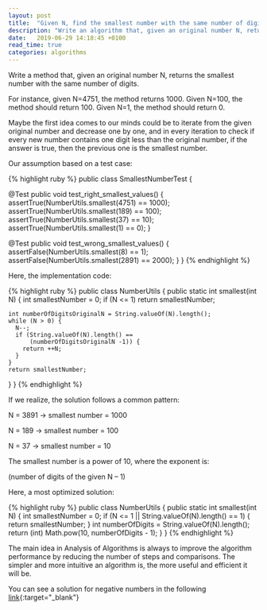```yaml
---
layout: post
title:  "Given N, find the smallest number with the same number of digits"
description: "Write an algorithm that, given an original number N, returns the smallest number with the same number of digits. For instance, given 123, return 100"
date:   2019-06-29 14:18:45 +0100
read_time: true
categories: algorithms
---
```

Write a method that, given an original number N, returns the smallest number with the same number of digits.

For instance, given N=4751, the method returns 1000. Given N=100, the method should return 100. Given N=1, the method should return 0.

Maybe the first idea comes to our minds could be to iterate from the given original number and decrease one by one, and in every iteration to check if every new number contains one digit less than the original number, if the answer is true, then the previous one is the smallest number.

Our assumption based on a test case:

{% highlight ruby %}
public class SmallestNumberTest {

  @Test
  public void test_right_smallest_values() {
    assertTrue(NumberUtils.smallest(4751) == 1000);
    assertTrue(NumberUtils.smallest(189) == 100);
    assertTrue(NumberUtils.smallest(37) == 10);
    assertTrue(NumberUtils.smallest(1) == 0);
  }

  @Test
  public void test_wrong_smallest_values() {
    assertFalse(NumberUtils.smallest(8) == 1);
    assertFalse(NumberUtils.smallest(2891) == 2000);
  }
}
{% endhighlight %}

Here, the implementation code:

{% highlight ruby %}
public class NumberUtils {
  public static int smallest(int N) {
    int smallestNumber = 0;
    if (N <= 1)
      return smallestNumber;
    
    int numberOfDigitsOriginalN = String.valueOf(N).length();
    while (N > 0) {
      N--;
      if (String.valueOf(N).length() ==
          (numberOfDigitsOriginalN -1)) {
        return ++N;
      }
    }
    return smallestNumber;
  }
}
{% endhighlight %}

If we realize, the solution follows a common pattern:

N = 3891 -> smallest number = 1000

N = 189 -> smallest number = 100

N = 37 -> smallest number = 10

The smallest number is a power of 10, where the exponent is:

(number of digits of the given N – 1)

Here, a most optimized solution:

{% highlight ruby %}
public class NumberUtils {
  public static int smallest(int N) {
    int smallestNumber = 0;
    if (N <= 1 || String.valueOf(N).length() == 1) {
      return smallestNumber;
    }
    int numberOfDigits = String.valueOf(N).length();
    return (int) Math.pow(10, numberOfDigits - 1);
  }
}
{% endhighlight %}

The main idea in Analysis of Algorithms is always to improve the algorithm performance by reducing the number of steps and comparisons. The simpler and more intuitive an algorithm is, the more useful and efficient it will be.

You can see a solution for negative numbers in the following [link](https://lesen.amazon.de/kp/embed?asin=B086JCK6C4&preview=newtab&linkCode=kpe&ref_=cm_sw_r_kb_dp_SD6EZ360ZYYSM2HAZHQ2){:target="_blank"}
